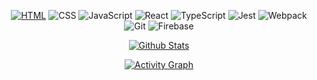 <!---
- 👋 Hi, I’m @01zulfi
- 👀 I’m interested in ...
- 🌱 I’m currently learning ...
- 💞️ I’m looking to collaborate on ...
- 📫 How to reach me ...
--->
<!---
01zulfi/01zulfi is a ✨ special ✨ repository because its `README.md` (this file) appears on your GitHub profile.
You can click the Preview link to take a look at your changes.
--->

<div align="center">

[![HTML](https://img.shields.io/badge/HTML5-E34F26?style=for-the-badge&logo=html5&logoColor=white)]()
![CSS](https://img.shields.io/badge/CSS3-1572B6?style=for-the-badge&logo=css3&logoColor=white)
![JavaScript](https://img.shields.io/badge/JavaScript-323330?style=for-the-badge&logo=javascript&logoColor=F7DF1E)
![React](https://img.shields.io/badge/React-20232A?style=for-the-badge&logo=react&logoColor=61DAFB)
![TypeScript](https://img.shields.io/badge/TypeScript-007ACC?style=for-the-badge&logo=typescript&logoColor=white)
![Jest](https://img.shields.io/badge/Jest-C21325?style=for-the-badge&logo=jest&logoColor=white)
![Webpack](https://img.shields.io/badge/Webpack-8DD6F9?style=for-the-badge&logo=Webpack&logoColor=white)
![Git](https://img.shields.io/badge/GIT-E44C30?style=for-the-badge&logo=git&logoColor=white)
![Firebase](https://img.shields.io/badge/firebase-ffca28?style=for-the-badge&logo=firebase&logoColor=black)
  
</div> 
  
<div align="center">  
  
[![Github Stats](https://github-readme-stats.vercel.app/api?username=01zulfi&show_icons=true&theme=nord&hide_border=true&custom_title=Stats&layout=compact&count_private=true)](https://www.github.com/01zulfi)
  
</div>
  
<div align="center">

[![Activity Graph](https://activity-graph.herokuapp.com/graph?username=01zulfi&custom_title=Activity%20Graph%20&hide_border=true&theme=nord)](https://www.github.com/01zulfi)

</div>
